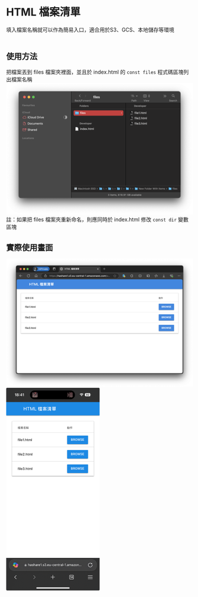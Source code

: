 <h1>HTML 檔案清單</h1>
填入檔案名稱就可以作為簡易入口，適合用於S3、GCS、本地儲存等環境
<br><br>
<h2>使用方法</h2>
把檔案丟到 files 檔案夾裡面，並且於 index.html 的 <code>const files</code> 程式碼區塊列出檔案名稱<br>
<img src="https://github.com/iambjlu/html-filelist/blob/main/html-filelist/files/tree.png?raw=true"></img><br>
註：如果把 files 檔案夾重新命名，則應同時於 index.html 修改 <code>const dir</code> 變數區塊

<h2>實際使用畫面</h2>
<img src="https://github.com/iambjlu/html-filelist/blob/main/html-filelist/files/desktop.png?raw=true"></img><br>
<img src="https://github.com/iambjlu/html-filelist/blob/main/html-filelist/files/mobile.jpeg?raw=true" width="50%"></img><br>
